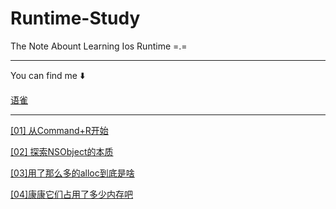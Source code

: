 # Runtime-Study
The Note Abount Learning Ios Runtime =.=

---

You can find me ⬇️

[语雀](https://www.yuque.com/dashboard/books)

---

[[01] 从Command+R开始](https://github.com/NealWills/Runtime-Study/blob/master/%5B1%5D%20%E4%BB%8ECommand%2BR%E5%BC%80%E5%A7%8B.md)


[[02] 探索NSObject的本质](https://github.com/NealWills/Runtime-Study/blob/master/%5B2%5D%20%E6%8E%A2%E7%B4%A2NSObject%E7%9A%84%E6%9C%AC%E8%B4%A8.md)

[[03]用了那么多的alloc到底是啥](https://github.com/NealWills/Runtime-Study/blob/master/%5B03%5D%E7%94%A8%E4%BA%86%E9%82%A3%E4%B9%88%E5%A4%9A%E7%9A%84alloc%E5%88%B0%E5%BA%95%E6%98%AF%E5%95%A5.md)

[[04]康康它们占用了多少内存吧](https://github.com/NealWills/Runtime-Study/blob/master/%5B04%5D%20%E5%BA%B7%E5%BA%B7%E4%BB%96%E4%BB%AC%E5%8D%A0%E7%94%A8%E4%BA%86%E5%A4%9A%E5%B0%91%E5%86%85%E5%AD%98%E5%90%A7.md)





